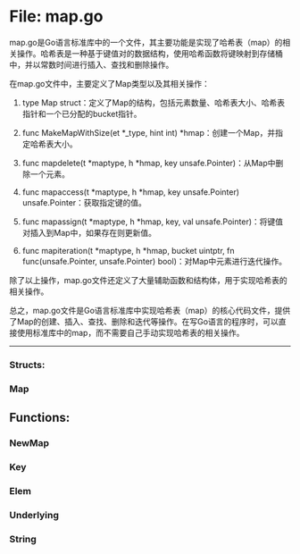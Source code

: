 # File: map.go

map.go是Go语言标准库中的一个文件，其主要功能是实现了哈希表（map）的相关操作。哈希表是一种基于键值对的数据结构，使用哈希函数将键映射到存储桶中，并以常数时间进行插入、查找和删除操作。

在map.go文件中，主要定义了Map类型以及其相关操作：

1. type Map struct：定义了Map的结构，包括元素数量、哈希表大小、哈希表指针和一个已分配的bucket指针。

2. func MakeMapWithSize(et *_type, hint int) *hmap：创建一个Map，并指定哈希表大小。

3. func mapdelete(t *maptype, h *hmap, key unsafe.Pointer)：从Map中删除一个元素。

4. func mapaccess(t *maptype, h *hmap, key unsafe.Pointer) unsafe.Pointer：获取指定键的值。

5. func mapassign(t *maptype, h *hmap, key, val unsafe.Pointer)：将键值对插入到Map中，如果存在则更新值。

6. func mapiteration(t *maptype, h *hmap, bucket uintptr, fn func(unsafe.Pointer, unsafe.Pointer) bool)：对Map中元素进行迭代操作。

除了以上操作，map.go文件还定义了大量辅助函数和结构体，用于实现哈希表的相关操作。

总之，map.go文件是Go语言标准库中实现哈希表（map）的核心代码文件，提供了Map的创建、插入、查找、删除和迭代等操作。在写Go语言的程序时，可以直接使用标准库中的map，而不需要自己手动实现哈希表的相关操作。




---

### Structs:

### Map





## Functions:

### NewMap





### Key





### Elem





### Underlying





### String





